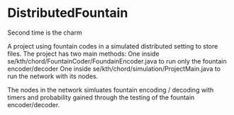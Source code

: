 # DistributedFountain
Second time is the charm

A project using fountain codes in a simulated distributed setting to store files. The project has two main methods:
One inside se/kth/chord/FountainCoder/FoundainEncoder.java to run only the fountain encoder/decoder
One inside se/kth/chord/simulation/ProjectMain.java to run the network with its nodes.

The nodes in the network simluates fountain encoding / decoding with timers and probability gained through the testing of
the fountain encoder/decoder. 
